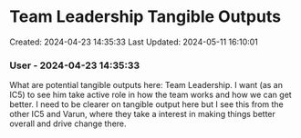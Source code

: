 # Team Leadership Tangible Outputs

Created: 2024-04-23 14:35:33
Last Updated: 2024-05-11 16:10:01

### User - 2024-04-23 14:35:33

What are potential tangible outputs here:
Team Leadership. I want (as an IC5) to see him take active role in how the team works and how we can get better. I need to be clearer on tangible output here but I see this from the other IC5 and Varun, where they take a interest in making things better overall and drive change there.

